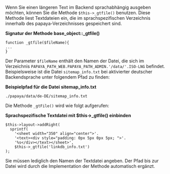 
Wenn Sie einen längeren Text im Backend sprachabhängig ausgeben möchten, können Sie die Methode `$this->_gtfile()` benutzen. Diese Methode liest Textdateien ein, die im sprachspezifischen Verzeichnis innerhalb des papaya-Verzeichnisses gespeichert sind.

**Signatur der Methode base_object::_gtfile()**

~~~~ {.php}
function _gtfile($fileName){
...
}
~~~~

Der Parameter `$fileName` enthält den Namen der Datei, die sich im Verzeichnis `PAPAYA_PATH_WEB.PAPAYA_PATH_ADMIN.'/data/'.ISO-LNG` befindet. Beispielsweise ist die Datei `sitemap_info.txt` bei aktivierter deutscher Backendsprache unter folgendem Pfad zu finden:

**Beispielpfad für die Datei sitemap_info.txt**

~~~~ {.php}
./papaya/data/de-DE/sitemap_info.txt
~~~~

Die Methode `_gtFile()` wird wie folgt aufgerufen:

**Sprachspezifische Textdatei mit \$this-\>_gtfile() einbinden**

~~~~ {.php}
$this->layout->addRight(
  sprintf(
    '<sheet width="350" align="center">'.
    '<text><div style="padding: 0px 5px 0px 5px; ">'.
    '%s</div></text></sheet>',
    $this->_gtfile('linkdb_info.txt')
);
~~~~

Sie müssen lediglich den Namen der Textdatei angeben. Der Pfad bis zur Datei wird durch die Implementation der Methode automatisch ergänzt.
